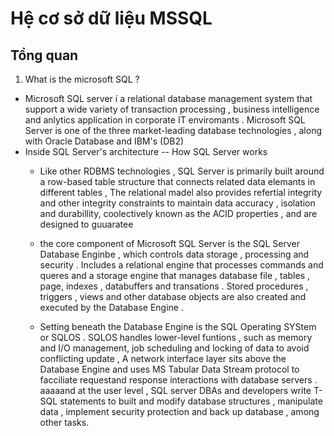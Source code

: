 # Hệ cơ sở dữ liệu MSSQL 
## Tổng quan 

1. What is the microsoft SQL ?

- Microsoft SQL server í a relational database management system that support a wide variety of transaction processing , business intelligence and anlytics application in corporate IT enviromants . Microsoft SQL Server is one of the three market-leading database technologies , along with Oracle Database and IBM's (DB2)
- Inside SQL Server's architecture -- How SQL Server works
  - Like other RDBMS technologies , SQL Server is primarily built around a row-based table structure that connects related data elemants in different tables , The relational madel also provides refertial integrity and other integrity constraints to maintain data accuracy , isolation and durabillity, coolectively known as the ACID properties , and are designed to guuaratee

  - the core component of Microsoft SQL Server is the SQL Server Database Enginbe , which controls data storage , processing and security . Includes a relational engine that processes commands and queres and a storage engine that manages database file , tables , page, indexes , databuffers and transations . Stored procedures , triggers , views and other database objects are also created and executed by the Database Engine .

  - Setting beneath the Database Engine is the SQL Operating SYStem or SQLOS . SQLOS handles lower-level funtions , such as memory and I/O management, job scheduling and locking of data to avoid conflicting update , A network interface layer sits above the Database Engine and uses MS Tabular Data Stream protocol to facciliate requestand response interactions with database servers . aaaaand at the user level , SQL server DBAs and developers write T- SQL statements to built and modify database structures , manipulate data , implement security protection and back up database , among other tasks. 